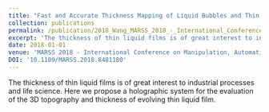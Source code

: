 ```yaml
---
title: "Fast and Accurate Thickness Mapping of Liquid Bubbles and Thin Protein Films"
collection: publications
permalink: /publication/2018_Wang_MARSS_2018_-_International_Conference_on_Manipulation_Automation_and_Robotics_at_Small_Scales
excerpt: 'The thickness of thin liquid films is of great interest to industrial processes and life science. Here we propose a holographic system for the evaluation of the 3D topography and thickness of evolving thin liquid film.'
date: 2018-01-01
venue: 'MARSS 2018 - International Conference on Manipulation, Automation and Robotics at Small Scales'
DOI: '10.1109/MARSS.2018.8481180'
---
```

The thickness of thin liquid films is of great interest to industrial processes and life science. Here we propose a holographic system for the evaluation of the 3D topography and thickness of evolving thin liquid film.
